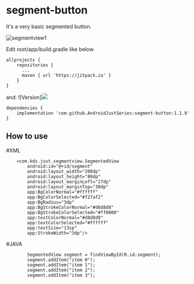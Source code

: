 # segment-button

It's a very basic segmented button.

![segmentview1](https://user-images.githubusercontent.com/5418274/74515360-c4262180-4f51-11ea-90f2-23faf181f624.gif)


Edit root/app/build.gradle like below.
```
allprojects {
    repositories {
      ...
      maven { url 'https://jitpack.io' }
    }
}
```

and: ![Version][![](https://jitpack.io/v/AndroidJustSeries/segment-button.svg)](https://jitpack.io/#AndroidJustSeries/segment-button)
```
dependencies {
    implementation 'com.github.AndroidJustSeries:segment-button:1.1.0'
}
```
## How to use
#XML
```
    <com.kds.just.segmentview.SegmentedView
        android:id="@+id/segment"
        android:layout_width="200dp"
        android:layout_height="80dp"
        android:layout_marginLeft="27dp"
        android:layout_marginTop="30dp"
        app:BgColorNormal="#ffffff"
        app:BgColorSelected="#727af2"
        app:BgRadius="3dp"
        app:BgStrokeColorNormal="#d8d8d8"
        app:BgStrokeColorSelected="#ff0000"
        app:textColorNormal="#d8d8d8"
        app:textColorSelected="#ffffff"
        app:textSize="13sp"
        app:StrokeWidth="3dp"/>
```
#JAVA
```
        SegmentedView segment = findViewById(R.id.segment);
        segment.addItem("item 0");
        segment.addItem("item 1");
        segment.addItem("item 2");
        segment.addItem("item 3");
```
